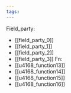 ```yaml
---
tags:
---
```

Field_party:
- [[field_party_0]]
- [[field_party_1]]
- [[field_party_2]]
- [[field_party_3]]
Fn:
- [[u4168_function13]]
- [[u4168_function14]]
- [[u4168_function15]]
- [[u4168_function16]]
